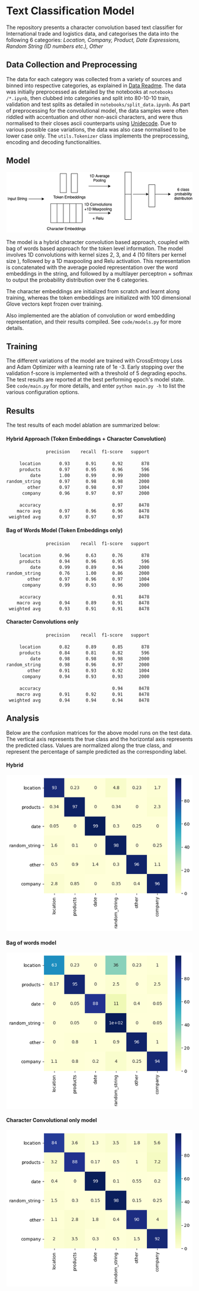 # Text Classification Model

The repository presents a character convolution based text classifier for International trade and logistics data, and categorises the data into the following 6 categories: 
*Location, Company, Product, Date Expressions, Random String (ID numbers etc.), Other*

## Data Collection and Preprocessing

The data for each category was collected from a variety of sources and binned into respective categories, as
 explained in [Data Readme](data/readme.md). The data was initially preprocessed as detailed by the notebooks at `notebooks
 /*.ipynb`, then clubbed into categories and split into 80-10-10 train, validation and test splits as detailed in `notebooks/split_data.ipynb`. 
As part of preprocessing for the convolutional model, the data samples were often riddled with accentuation and other non-ascii characters, and were thus normalised to their closes ascii counterparts using [Unidecode](https://pypi.org/project/Unidecode/). Due to various possible case variations, the data was also case normalised to be lower case only. The `utils.Tokenizer` class implements the preprocessing, encoding and decoding functionalities.

## Model
![](model.png)

The model is a hybrid character convolution based approach, coupled with bag of words based approach for the token
 level information. The model involves 1D convolutions with kernel sizes 2, 3, and 4 (10 filters per kernel size
 ), followed by a 1D maxpooling and Relu activation. This representation is concatenated with the average pooled
  representation over the word embeddings in the string, and followed by a multilayer perceptron + softmax to output
   the probability distribution over the 6 categories.
   
   The character embeddings are initialized from scratch and learnt along training, whereas the token embeddings are
    initialized with 100 dimensional Glove vectors kept frozen over training.
   
   Also implemented are the ablation of convolution or word embedding representation, and their results compiled. See
    `code/models.py` for more details.
    
## Training
The different variations of the model are trained with CrossEntropy Loss and Adam Optimizer with a learning rate of 1e
-3. Early stopping over the validation f-score is implemented with a threshold of 5 degrading epochs. The test
 results are reported at the
 best
 performing epoch's model state. See `code/main.py` for more details, and enter `python main.py -h` to list the
  various configuration options.
    
## Results
The test results of each model ablation are summarized below:

#### Hybrid Approach (Token Embeddings + Character Convolution)
```text
               precision    recall  f1-score   support

     location       0.93      0.91      0.92       878
     products       0.97      0.95      0.96       596
         date       1.00      0.99      0.99      2000
random_string       0.97      0.98      0.98      2000
        other       0.97      0.98      0.97      1004
      company       0.96      0.97      0.97      2000

     accuracy                           0.97      8478
    macro avg       0.97      0.96      0.96      8478
 weighted avg       0.97      0.97      0.97      8478
```

#### Bag of Words Model (Token Embeddings only)

```text
               precision    recall  f1-score   support

     location       0.96      0.63      0.76       878
     products       0.94      0.96      0.95       596
         date       0.99      0.89      0.94      2000
random_string       0.76      1.00      0.86      2000
        other       0.97      0.96      0.97      1004
      company       0.99      0.93      0.96      2000

     accuracy                           0.91      8478
    macro avg       0.94      0.89      0.91      8478
 weighted avg       0.93      0.91      0.91      8478

```

#### Character Convolutions only

```text
               precision    recall  f1-score   support

     location       0.82      0.89      0.85       878
     products       0.84      0.81      0.82       596
         date       0.98      0.98      0.98      2000
random_string       0.98      0.96      0.97      2000
        other       0.91      0.93      0.92      1004
      company       0.94      0.93      0.93      2000

     accuracy                           0.94      8478
    macro avg       0.91      0.92      0.91      8478
 weighted avg       0.94      0.94      0.94      8478

```

## Analysis

Below are the confusion matrices for the above model runs on the test data. The vertical axis represents the
 true class and the horizontal axis represents the
 predicted class. Values are normalized along the true class, and represent the percentage of
  sample predicted as the corresponding label.
 
#### Hybrid

![](cmatrices/hybrid.png)

#### Bag of words model

![](cmatrices/bag_of_words.png)

#### Character Convolutional only model

![](cmatrices/charconv.png)
